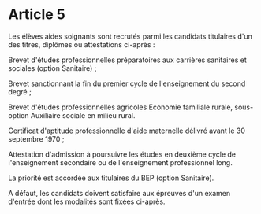 # Article 5

Les élèves aides soignants sont recrutés parmi les candidats titulaires d'un des titres, diplômes ou attestations ci-après :

Brevet d'études professionnelles préparatoires aux carrières sanitaires et sociales (option Sanitaire) ;

Brevet sanctionnant la fin du premier cycle de l'enseignement du second degré ;

Brevet d'études professionnelles agricoles Economie familiale rurale, sous-option Auxiliaire sociale en milieu rural.

Certificat d'aptitude professionnelle d'aide maternelle délivré avant le 30 septembre 1970 ;

Attestation d'admission à poursuivre les études en deuxième cycle de l'enseignement secondaire ou de l'enseignement professionnel long.

La priorité est accordée aux titulaires du BEP (option Sanitaire).

A défaut, les candidats doivent satisfaire aux épreuves d'un examen d'entrée dont les modalités sont fixées ci-après.
